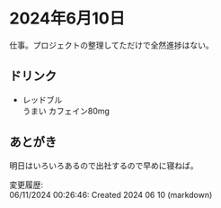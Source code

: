 # 2024年6月10日

仕事。プロジェクトの整理してただけで全然進捗はない。

## ドリンク

- レッドブル  
うまい
カフェイン80mg

## あとがき

明日はいろいろあるので出社するので早めに寝ねば。

変更履歴:  
06/11/2024 00:26:46: Created 2024 06 10 (markdown)  
